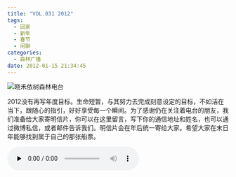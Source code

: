 ```yaml
---
title: "VOL.031 2012"
tags:
  - 回家
  - 新年
  - 春节
  - 闲聊
categories:
  - 森林广播
date: 2012-01-15 21:34:45
---
```


![晓禾依树森林电台](../../../images/radiocover/radio_031.jpg) 

2012没有再写年度目标。生命短暂，与其努力去完成刻意设定的目标，不如活在当下，跟随心的指引，好好享受每一个瞬间。为了感谢仍在关注着电台的朋友，我们准备给大家寄明信片，你可以在这里留言，写下你的通信地址和姓名，也可以通过微博私信，或者邮件告诉我们。明信片会在年后统一寄给大家。希望大家在末日年能够找到属于自己的那张船票。   

<audio id="audio" controls="" preload="none">
  <source id="mp3" src="http://www.coletree.com/radio/coletree_radio_031.mp3">
</audio>